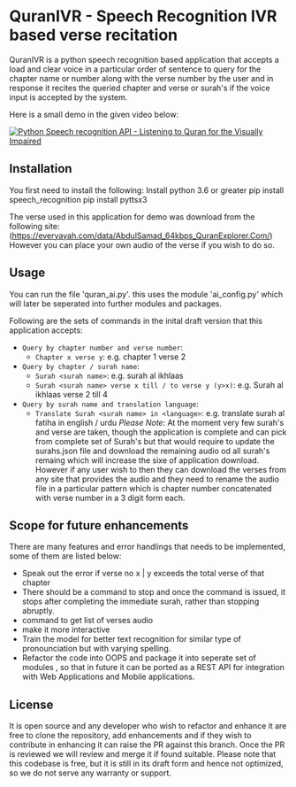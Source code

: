 # QuranIVR - Speech Recognition IVR based verse recitation

QuranIVR is a python speech recognition based application that accepts a load and clear voice in a particular order of sentence to query for the chapter name or number along with the verse number by the user and in response it recites the queried chapter and verse or surah's if the voice input is accepted by the system.

Here is a small demo in the given video below:

[![Python Speech recognition API - Listening to Quran for the Visually Impaired](http://img.youtube.com/vi/8NOEJHle_U8/0.jpg)](https://www.youtube.com/embed/8NOEJHle_U8 "Python Speech recognition API - Listening to Quran for the Visually Impaired")

## Installation

You first need to install the following:
Install python 3.6 or greater
pip install speech_recognition
pip install pyttsx3

The verse used in this application for demo was download from the following site:(https://everyayah.com/data/AbdulSamad_64kbps_QuranExplorer.Com/)
However you can place your own audio of the verse if you wish to do so.

## Usage
You can run the file 'quran_ai.py'. this uses the module 'ai_config.py' which will later be seperated into further modules and packages.

Following are the sets of commands in the inital draft version that this application accepts:

* `Query by chapter number and verse number`:
    * `Chapter x verse y`: e.g. chapter 1 verse 2
* `Query by chapter / surah name`:
    * `Surah <surah name>`: e.g. surah al ikhlaas
    * `Surah <surah name> verse x till / to verse y (y>x)`: e.g. Surah al ikhlaas verse 2 till 4
* `Query by surah name and translation language`:
    * `Translate Surah <surah name> in <language>`: e.g. translate surah al fatiha in english / urdu
*Please Note*: At the moment very few surah's and verse are taken, though the application is complete and can pick from complete set of Surah's but that would require to update the surahs.json file and download the remaining audio od all surah's remaing which will increase the sixe of application download. However if any user wish to then they can download the verses from any site that provides the audio and they need to rename the audio file in a particular pattern which is chapter number concatenated with verse number in a 3 digit form each.

## Scope for future enhancements

There are many features and error handlings that needs to be implemented, some of them are listed below:
- Speak out the error if verse no x | y exceeds the total verse of that chapter
- There should be a command to stop and once the command is issued, it stops after completing the immediate surah, rather than stopping abruptly.
- command to get list of verses audio
- make it more interactive
- Train the model for better text recognition for similar type of pronounciation but with varying spelling.
- Refactor the code into OOPS and package it into seperate set of modules , so that in future it can be ported as a REST API for integration with Web Applications and Mobile applications.

## License

It is open source and any developer who wish to refactor and enhance it are free to clone the repository, add enhancements and if they wish to contribute in enhancing it can raise the PR against this branch. Once the PR is reviewed we will review and merge it if found suitable.
Please note that this codebase is free, but it is still in its draft form and hence not optimized, so we do not serve any warranty or support.
